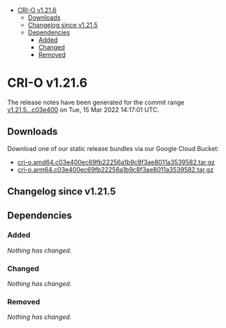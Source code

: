 - [CRI-O v1.21.6](#cri-o-v1216)
  - [Downloads](#downloads)
  - [Changelog since v1.21.5](#changelog-since-v1215)
  - [Dependencies](#dependencies)
    - [Added](#added)
    - [Changed](#changed)
    - [Removed](#removed)

# CRI-O v1.21.6

The release notes have been generated for the commit range
[v1.21.5...c03e400](https://github.com/cri-o/cri-o/compare/v1.21.5...c03e400ec69fb22256a1b9c8f3ae8011a3539582) on Tue, 15 Mar 2022 14:17:01 UTC.

## Downloads

Download one of our static release bundles via our Google Cloud Bucket:

- [cri-o.amd64.c03e400ec69fb22256a1b9c8f3ae8011a3539582.tar.gz](https://storage.googleapis.com/k8s-conform-cri-o/artifacts/cri-o.amd64.c03e400ec69fb22256a1b9c8f3ae8011a3539582.tar.gz)
- [cri-o.arm64.c03e400ec69fb22256a1b9c8f3ae8011a3539582.tar.gz](https://storage.googleapis.com/k8s-conform-cri-o/artifacts/cri-o.arm64.c03e400ec69fb22256a1b9c8f3ae8011a3539582.tar.gz)

## Changelog since v1.21.5

## Dependencies

### Added
_Nothing has changed._

### Changed
_Nothing has changed._

### Removed
_Nothing has changed._
